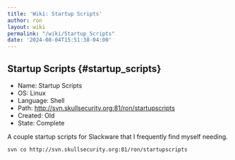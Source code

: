```yaml
---
title: 'Wiki: Startup Scripts'
author: ron
layout: wiki
permalink: "/wiki/Startup_Scripts"
date: '2024-08-04T15:51:38-04:00'
---
```


## Startup Scripts {#startup_scripts}

-   Name: Startup Scripts
-   OS: Linux
-   Language: Shell
-   Path: <http://svn.skullsecurity.org:81/ron/startupscripts>
-   Created: Old
-   State: Complete

A couple startup scripts for Slackware that I frequently find myself needing.

    svn co http://svn.skullsecurity.org:81/ron/startupscripts
